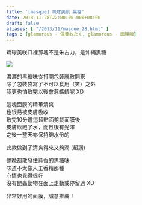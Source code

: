 ```yaml
---
title: '[masque] 琉球美肌 黒糖'
date: 2013-11-28T22:00:00.000+08:00
draft: false
aliases: [ "/2013/11/masque_28.html" ]
tags : [glamorous - 保養おたく, glamorous - 面膜魂]
---
```


琉球美咲口裡那塊不是朱古力，是沖縄黒糖  

[![](https://3.bp.blogspot.com/-E_Lg5k_fLCA/XCd73VVELXI/AAAAAAAACv8/-ORgfo1GN3sJAM1bwINjDHiBuvd2hP7IQCLcBGAs/s640/76.jpg)](https://3.bp.blogspot.com/-E_Lg5k_fLCA/XCd73VVELXI/AAAAAAAACv8/-ORgfo1GN3sJAM1bwINjDHiBuvd2hP7IQCLcBGAs/s1600/76.jpg)

濃濃的黒糖味從打開包裝就散開來  
除了包裝袋寫了不可以食用（笑）之外  
我更也怕敷完以後會惹螞蟻呢 XD  
  
這塊面膜的精華清爽  
也很易被皮膚吸收  
敷完10分鐘這超貼面剪裁面膜後  
皮膚飲飽了水，而且很有光澤  
之後一整天亦保持夠水份的  
  
此款做到了清爽得來又夠潤 (超讚)  
  
整晚都散發住純香的黒糖味  
味道不太像人工香精那種  
心情也覺得很好  
沒有昆蟲動物在面上走動或停留過 XD  
  
  
非常好用的面膜，誠意推薦！